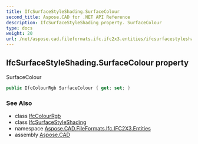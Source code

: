 ```yaml
---
title: IfcSurfaceStyleShading.SurfaceColour
second_title: Aspose.CAD for .NET API Reference
description: IfcSurfaceStyleShading property. SurfaceColour
type: docs
weight: 20
url: /net/aspose.cad.fileformats.ifc.ifc2x3.entities/ifcsurfacestyleshading/surfacecolour/
---
```

## IfcSurfaceStyleShading.SurfaceColour property

SurfaceColour

```csharp
public IfcColourRgb SurfaceColour { get; set; }
```

### See Also

* class [IfcColourRgb](../../ifccolourrgb/)
* class [IfcSurfaceStyleShading](../)
* namespace [Aspose.CAD.FileFormats.Ifc.IFC2X3.Entities](../../ifcsurfacestyleshading/)
* assembly [Aspose.CAD](../../../)


